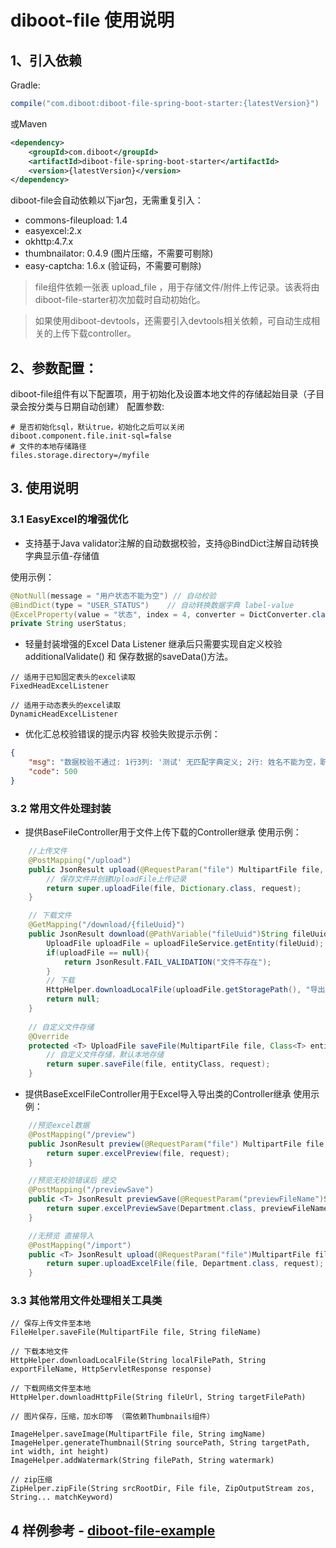 # diboot-file 使用说明

## 1、引入依赖
Gradle:
~~~gradle
compile("com.diboot:diboot-file-spring-boot-starter:{latestVersion}")
~~~
或Maven
~~~xml
<dependency>
    <groupId>com.diboot</groupId>
    <artifactId>diboot-file-spring-boot-starter</artifactId>
    <version>{latestVersion}</version>
</dependency>
~~~

diboot-file会自动依赖以下jar包，无需重复引入：
* commons-fileupload: 1.4
* easyexcel:2.x
* okhttp:4.7.x
* thumbnailator: 0.4.9 (图片压缩，不需要可剔除)
* easy-captcha: 1.6.x (验证码，不需要可剔除)

> file组件依赖一张表 upload_file ，用于存储文件/附件上传记录。该表将由diboot-file-starter初次加载时自动初始化。

> 如果使用diboot-devtools，还需要引入devtools相关依赖，可自动生成相关的上传下载controller。

## 2、参数配置：
diboot-file组件有以下配置项，用于初始化及设置本地文件的存储起始目录（子目录会按分类与日期自动创建）
配置参数:
~~~properties
# 是否初始化sql，默认true，初始化之后可以关闭
diboot.component.file.init-sql=false
# 文件的本地存储路径
files.storage.directory=/myfile
~~~

## 3. 使用说明
### 3.1 EasyExcel的增强优化
* 支持基于Java validator注解的自动数据校验，支持@BindDict注解自动转换字典显示值-存储值

使用示例：
~~~java
@NotNull(message = "用户状态不能为空") // 自动校验
@BindDict(type = "USER_STATUS")    // 自动转换数据字典 label-value
@ExcelProperty(value = "状态", index = 4, converter = DictConverter.class)
private String userStatus;
~~~

* 轻量封装增强的Excel Data Listener
继承后只需要实现自定义校验additionalValidate() 和 保存数据的saveData()方法。
~~~
// 适用于已知固定表头的excel读取
FixedHeadExcelListener

// 适用于动态表头的excel读取
DynamicHeadExcelListener
~~~

* 优化汇总校验错误的提示内容
校验失败提示示例：
~~~json
{
    "msg": "数据校验不通过: 1行3列: '测试' 无匹配字典定义; 2行: 姓名不能为空，职位长度不能超过10",
    "code": 500
}
~~~

### 3.2 常用文件处理封装

* 提供BaseFileController用于文件上传下载的Controller继承
使用示例：
~~~java
    //上传文件
    @PostMapping("/upload")
    public JsonResult upload(@RequestParam("file") MultipartFile file, HttpServletRequest request) throws Exception{
        // 保存文件并创建UploadFile上传记录
        return super.uploadFile(file, Dictionary.class, request);
    }

    // 下载文件
    @GetMapping("/download/{fileUuid}")
    public JsonResult download(@PathVariable("fileUuid")String fileUuid, HttpServletResponse response) throws Exception {
        UploadFile uploadFile = uploadFileService.getEntity(fileUuid);
        if(uploadFile == null){
            return JsonResult.FAIL_VALIDATION("文件不存在");
        }
        // 下载
        HttpHelper.downloadLocalFile(uploadFile.getStoragePath(), "导出文件.txt", response);
        return null;
    }
    
    // 自定义文件存储
    @Override
    protected <T> UploadFile saveFile(MultipartFile file, Class<T> entityClass, HttpServletRequest request) throws Exception {
        // 自定义文件存储，默认本地存储
        return super.saveFile(file, entityClass, request);
    }
~~~

* 提供BaseExcelFileController用于Excel导入导出类的Controller继承
使用示例：
~~~java
    //预览excel数据
    @PostMapping("/preview")
    public JsonResult preview(@RequestParam("file") MultipartFile file, HttpServletRequest request) throws Exception {
        return super.excelPreview(file, request);
    }

    //预览无校验错误后 提交
    @PostMapping("/previewSave")
    public <T> JsonResult previewSave(@RequestParam("previewFileName")String previewFileName, @RequestParam("originFileName")String originFileName, HttpServletRequest request) throws Exception {
        return super.excelPreviewSave(Department.class, previewFileName, originFileName, request);
    }

    //无预览 直接导入
    @PostMapping("/import")
    public <T> JsonResult upload(@RequestParam("file")MultipartFile file, HttpServletRequest request) throws Exception {
        return super.uploadExcelFile(file, Department.class, request);
    }

~~~

### 3.3 其他常用文件处理相关工具类
~~~
// 保存上传文件至本地
FileHelper.saveFile(MultipartFile file, String fileName)

// 下载本地文件
HttpHelper.downloadLocalFile(String localFilePath, String exportFileName, HttpServletResponse response)

// 下载网络文件至本地
HttpHelper.downloadHttpFile(String fileUrl, String targetFilePath)

// 图片保存，压缩，加水印等 （需依赖Thumbnails组件）

ImageHelper.saveImage(MultipartFile file, String imgName)
ImageHelper.generateThumbnail(String sourcePath, String targetPath, int width, int height)
ImageHelper.addWatermark(String filePath, String watermark)

// zip压缩
ZipHelper.zipFile(String srcRootDir, File file, ZipOutputStream zos, String... matchKeyword)
~~~


## 4 样例参考 - [diboot-file-example](https://github.com/dibo-software/diboot-v2-example/tree/master/diboot-file-example)
